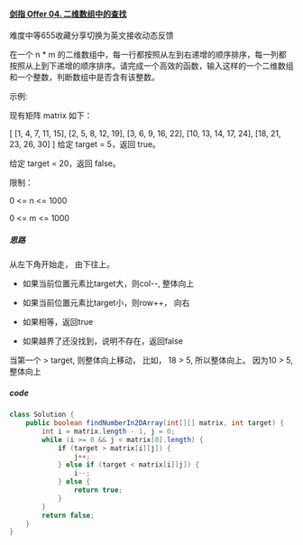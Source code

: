 #### [剑指 Offer 04. 二维数组中的查找](https://leetcode-cn.com/problems/er-wei-shu-zu-zhong-de-cha-zhao-lcof/)

难度中等655收藏分享切换为英文接收动态反馈

在一个 n * m 的二维数组中，每一行都按照从左到右递增的顺序排序，每一列都按照从上到下递增的顺序排序。请完成一个高效的函数，输入这样的一个二维数组和一个整数，判断数组中是否含有该整数。

示例:

现有矩阵 matrix 如下：

[
  [1,   4,  7, 11, 15],
  [2,   5,  8, 12, 19],
  [3,   6,  9, 16, 22],
  [10, 13, 14, 17, 24],
  [18, 21, 23, 26, 30]
]
给定 target = 5，返回 true。

给定 target = 20，返回 false。

 

限制：

0 <= n <= 1000

0 <= m <= 1000





##### 思路

从左下角开始走， 由下往上。

- 如果当前位置元素比target大，则col--, 整体向上

- 如果当前位置元素比target小，则row++， 向右
- 如果相等，返回true
- 如果越界了还没找到，说明不存在，返回false

 当第一个  > target, 则整体向上移动， 比如， 18  > 5, 所以整体向上。 因为10 > 5, 整体向上



##### code

```java
class Solution {
    public boolean findNumberIn2DArray(int[][] matrix, int target) {
        int i = matrix.length - 1, j = 0;
        while (i >= 0 && j < matrix[0].length) {
            if (target > matrix[i][j]) {
                j++;
            } else if (target < matrix[i][j]) {
                i--;
            } else {
                return true;
            }
        }
        return false;
    }
}
```





